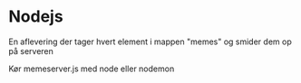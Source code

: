 # Nodejs

En aflevering der tager hvert element i mappen "memes" og smider dem op på serveren

Kør memeserver.js med node eller nodemon

